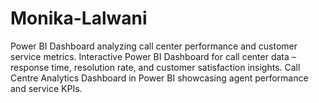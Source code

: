 # Monika-Lalwani
Power BI Dashboard analyzing call center performance and customer service metrics.  Interactive Power BI Dashboard for call center data – response time, resolution rate, and customer satisfaction insights.  Call Centre Analytics Dashboard in Power BI showcasing agent performance and service KPIs.
